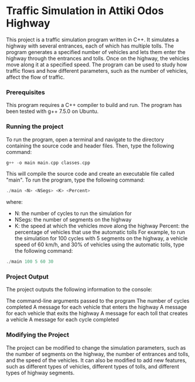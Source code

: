 # Traffic Simulation in Attiki Odos Highway
This project is a traffic simulation program written in C++. It simulates a highway with several entrances, each of which has multiple tolls. The program generates a specified number of vehicles and lets them enter the highway through the entrances and tolls. Once on the highway, the vehicles move along it at a specified speed. The program can be used to study how traffic flows and how different parameters, such as the number of vehicles, affect the flow of traffic.

### Prerequisites
This program requires a C++ compiler to build and run. The program has been tested with g++ 7.5.0 on Ubuntu.

### Running the project
To run the program, open a terminal and navigate to the directory containing the source code and header files. Then, type the following command:


```cpp
g++ -o main main.cpp classes.cpp
```
This will compile the source code and create an executable file called "main". To run the program, type the following command: 

```cpp
./main <N> <NSegs> <K> <Percent>
```
where:

- N: the number of cycles to run the simulation for
- NSegs: the number of segments on the highway
- K: the speed at which the vehicles move along the highway
Percent: the percentage of vehicles that use the automatic tolls
For example, to run the simulation for 100 cycles with 5 segments on the highway, a vehicle speed of 60 km/h, and 30% of vehicles using the automatic tolls, type the following command:

```cpp
./main 100 5 60 30
```
### Project Output
The project outputs the following information to the console:

The command-line arguments passed to the program
The number of cycles completed
A message for each vehicle that enters the highway
A message for each vehicle that exits the highway
A message for each toll that creates a vehicle
A message for each cycle completed

### Modifying the Project
The project can be modified to change the simulation parameters, such as the number of segments on the highway, the number of entrances and tolls, and the speed of the vehicles. It can also be modified to add new features, such as different types of vehicles, different types of tolls, and different types of highway segments.
